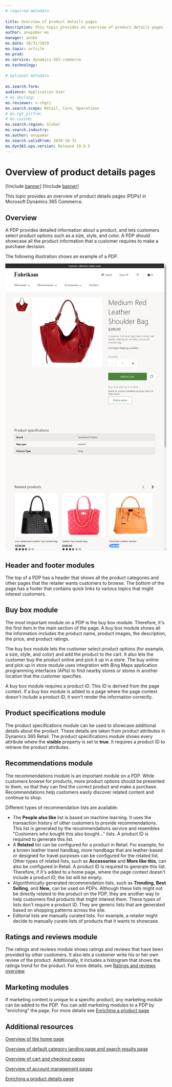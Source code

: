 ```yaml
---
# required metadata

title: Overview of product details pages
description: This topic provides an overview of product details pages (PDPs) in Microsoft Dynamics 365 Commerce.
author: anupamar-ms
manager: annbe
ms.date: 10/31/2019
ms.topic: article
ms.prod: 
ms.service: dynamics-365-commerce
ms.technology: 

# optional metadata

ms.search.form:  
audience: Application User
# ms.devlang: 
ms.reviewer: v-chgri
ms.search.scope: Retail, Core, Operations
# ms.tgt_pltfrm: 
# ms.custom: 
ms.search.region: Global
ms.search.industry: 
ms.author: anupamar
ms.search.validFrom: 2019-10-31
ms.dyn365.ops.version: Release 10.0.5
---
```


# Overview of product details pages

[!include [banner](includes/preview-banner.md)]
[!include [banner](includes/banner.md)]

This topic provides an overview of product details pages (PDPs) in Microsoft Dynamics 365 Commerce.

## Overview

A PDP provides detailed information about a product, and lets customers select product options such as a size, style, and color. A PDP should showcase all the product information that a customer requires to make a purchase decision.

The following illustration shows an example of a PDP.

![Example of a product details page](./media/pdp.PNG)

## Header and footer modules

The top of a PDP has a header that shows all the product categories and other pages that the retailer wants customers to browse. The bottom of the page has a footer that contains quick links to various topics that might interest customers.

## Buy box module

The most important module on a PDP is the buy box module. Therefore, it's the first item in the main section of the page. A buy box module shows all the information includes the product name, product images, the description, the price, and product ratings.

The buy box module lets the customer select product options (for example, a size, style, and color) and add the product to the cart. It also lets the customer buy the product online and pick it up in a store. The buy online and pick up in store module uses integration with Bing Maps application programming interfaces (APIs) to find nearby stores or stores in another location that the customer specifies.

A buy box module requires a product ID. This ID is derived from the page context. If a buy box module is added to a page where the page context doesn't include a product ID, it won't render the information correctly.

## Product specifications module

The product specifications module can be used to showcase additional details about the product. These details are taken from product attributes in Dynamics 365 Retail. The product specifications module shows every attribute where the **visible** property is set to **true**. It requires a product ID to retrieve the product attributes.

## Recommendations module

The recommendations module is an important module on a PDP. While customers browse for products, more product options should be presented to them, so that they can find the correct product and make a purchase. Recommendations help customers easily discover related content and continue to shop.

Different types of recommendation lists are available:

- The **People also like** list is based on machine learning. It uses the transaction history of other customers to provide recommendations. This list is generated by the recommendations service and resembles "Customers who bought this also bought..." lists. A product ID is required to generate this list.
- A **Related** list can be configured for a product in Retail. For example, for a brown leather travel handbag, more handbags that are leather-based or designed for travel purposes can be configured for the related list. Other types of related lists, such as **Accessories** and **More like this**, can also be configured in Retail. A product ID is required to generate this list. Therefore, if it's added to a home page, where the page context doesn't include a product ID, the list will be empty.
- Algorithmically generated recommendation lists, such as **Trending**, **Best Selling**, and **New**, can be used on PDPs. Although these lists might not be directly related to the product on the PDP, they are another way to help customers find products that might interest them. These types of lists don't require a product ID. They are generic lists that are generated based on shopping patterns across the site.
- Editorial lists are manually curated lists. For example, a retailer might decide to manually curate lists of products that it wants to showcase.

## Ratings and reviews module

The ratings and reviews module shows ratings and reviews that have been provided by other customers. It also lets a customer write his or her own review of the product. Additionally, it includes a histogram that shows the ratings trend for the product. For more details, see [Ratings and reviews overview](ratings-reviews-overview.md).

## Marketing modules

If marketing content is unique to a specific product, any marketing module can be added to the PDP. You can add marketing modules to a PDP by "enriching" the page. For more details see [Enriching a product page](enrich-product-page.md)

## Additional resources

[Overview of the home page](quick-tour-home-page.md)

[Overview of default category landing page and search results page](category-search-page-overview.md)

[Overview of cart and checkout pages](quick-tour-cart-checkout.md)

[Overview of account management pages](quick-tour-account-management.md)

[Enriching a product details page](enrich-product-page.md)
